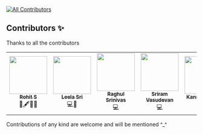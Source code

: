 <!-- ALL-CONTRIBUTORS-BADGE:START - Do not remove or modify this section -->

[![All Contributors](https://img.shields.io/badge/all_contributors-4-orange.svg?style=flat-square)](#contributors-)

<!-- ALL-CONTRIBUTORS-BADGE:END -->

## Contributors ✨

Thanks to all the contributors

<!-- ALL-CONTRIBUTORS-LIST:START - Do not remove or modify this section -->
<!-- prettier-ignore-start -->
<!-- markdownlint-disable -->
<table>
  <tr>
    <td align="center"><a href="https://www.linkedin.com/in/rohit-s-693a9b201/"><img src="https://avatars.githubusercontent.com/u/67658247?v=4" width="100px;" alt=""/><br /><sub><b>Rohit S</b></sub></a><br /><a title="projectManagement" >📆</a><a title="content" >🖋</a><a title="docs" >📖</a><a title="maintenance" >🚧</a></td>
    <td align="center"><a href="https://github.com/LEELA-SRI"><img src="https://avatars.githubusercontent.com/u/81609673?v=4" width="100px;" alt=""/><br /><sub><b>Leela Sri</b></sub></a><br /><a title="code" >💻</a><a title="maintenance" >🚧</a></td>
    <td align="center"><a href="https://github.com/RAGHULSRINIVAS112"><img src="https://avatars.githubusercontent.com/u/85623026?v=4" width="100px;" height="100px" alt=""/><br /><sub><b>Raghul Srinivas</b></sub></a><br /><a title="code" >💻</a></td>
    <td align="center"><a href="https://sriram-bb63.github.io/"><img src="https://avatars.githubusercontent.com/u/71959217?v=4" width="100px;" height="100px" alt=""/><br /><sub><b>Sriram Vasudevan</b></sub></a><br /><a title="code" >💻</a></td>
    <td align="center"><a href="https://www.linkedin.com/in/kannan-ramu-a7829b1b7/"><img src="https://avatars.githubusercontent.com/u/70143512?v=4" width="100px;" alt=""/><br /><sub><b>Kannan Ramu</b></sub></a><br /><a title="code" >💻</a></td>
    <td align="center"><a href="https://www.linkedin.com/in/sukesh-raghav-a3b8391b0/"><img src="https://avatars.githubusercontent.com/u/63833605?v=4" width="100px;" height="100px" alt=""/><br /><sub><b>Sukesh Raghav</b></sub></a><br /><a title="code" >💻</a></td>
  </tr>
</table>

<!-- markdownlint-restore -->
<!-- prettier-ignore-end -->

<!-- ALL-CONTRIBUTORS-LIST:END -->

Contributions of any kind are welcome and will be mentioned ^_^
